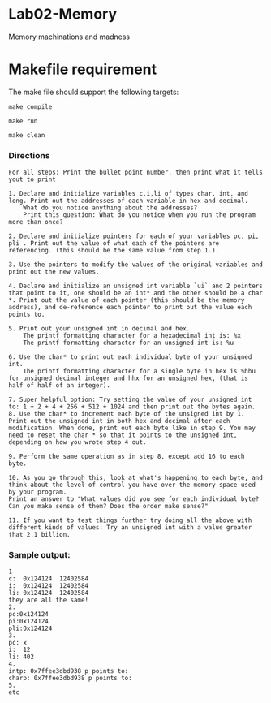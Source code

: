 # Lab02-Memory

Memory machinations and madness

# Makefile requirement

The make file should support the following targets:

`make compile`

`make run`

`make clean`


### Directions

    For all steps: Print the bullet point number, then print what it tells yout to print
    
    1. Declare and initialize variables c,i,li of types char, int, and long. Print out the addresses of each variable in hex and decimal.
        What do you notice anything about the addresses?
        Print this question: What do you notice when you run the program more than once?
        
    2. Declare and initialize pointers for each of your variables pc, pi, pli . Print out the value of what each of the pointers are referencing. (this should be the same value from step 1.).
    
    3. Use the pointers to modify the values of the original variables and print out the new values.
    
    4. Declare and initialize an unsigned int variable `ui` and 2 pointers that point to it, one should be an int* and the other should be a char *. Print out the value of each pointer (this should be the memory address), and de-reference each pointer to print out the value each points to.
        
    5. Print out your unsigned int in decimal and hex.
        The printf formatting character for a hexadecimal int is: %x
        The printf formatting character for an unsigned int is: %u
        
    6. Use the char* to print out each individual byte of your unsigned int.
        The printf formatting character for a single byte in hex is %hhu for unsigned decimal integer and hhx for an unsigned hex, (that is half of half of an integer).
        
    7. Super helpful option: Try setting the value of your unsigned int to: 1 + 2 + 4 + 256 + 512 + 1024 and then print out the bytes again.
    8. Use the char* to increment each byte of the unsigned int by 1. Print out the unsigned int in both hex and decimal after each modification. When done, print out each byte like in step 9. You may need to reset the char * so that it points to the unsigned int, depending on how you wrote step 4 out.
    
    9. Perform the same operation as in step 8, except add 16 to each byte.

    10. As you go through this, look at what's happening to each byte, and think about the level of control you have over the memory space used by your program.
    Print an answer to "What values did you see for each individual byte? Can you make sense of them? Does the order make sense?"
    
    11. If you want to test things further try doing all the above with different kinds of values: Try an unsigned int with a value greater that 2.1 billion.
    

### Sample output:
```
1
c:  0x124124  12402584
i:  0x124124  12402584
li: 0x124124  12402584
they are all the same!
2.
pc:0x124124
pi:0x124124
pli:0x124124
3.
pc: x
i:  12
li: 402
4.
intp: 0x7ffee3dbd938 p points to: 
charp: 0x7ffee3dbd938 p points to:
5.
etc
```


